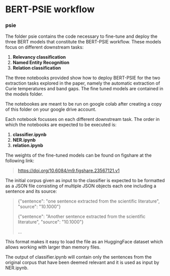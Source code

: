 # BERT-PSIE workflow

### psie

The folder psie contains the code necessary to fine-tune and deploy the three BERT models that constitute the BERT-PSIE workflow. These models focus on different downstream tasks:

<ol>
<li> <b>Relevancy classification</b>
<li> <b>Named Entity Recognition</b>
<li> <b>Relation classification</b>
</ol>

The three notebooks provided show how to deploy BERT-PSIE for the two extraction tasks explored in the paper, namely the automatic extraction of Curie temperatures and band gaps. The fine tuned models are contained in the models folder.

The notebookes are meant to be run on google colab after creating a copy of this folder on your google drive account. 

Each notebook focusses on each different downstream task. The order in which the notebooks are expected to be executed is:

<ol>
<li> <b>classifier.ipynb</b>
<li> <b>NER.ipynb</b>
<li> <b>relation.ipynb</b>
</ol>

The weights of the fine-tuned models can be found on figshare at the following link:

>
> https://doi.org/10.6084/m9.figshare.23567121.v1
>

The initial corpus given as input to the classifier is expected to be formatted as a JSON file consisting of multiple JSON objects each one including a sentence and its source:

>
> {"sentence": "one sentence extracted from the scientific literature", "source": "10.1000"}
>
>{"sentence": "Another sentence extracted from the scientific literature", "source": "10.1000"}
>
> ...

This format makes it easy to load the file as an HuggingFace dataset which allows working with larger than memory files.

The output of classifier.ipynb will contain only the sentences from the original corpus that have been deemed relevant and it is used as input by NER.ipynb. 

